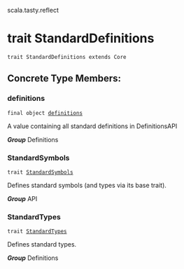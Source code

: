 scala.tasty.reflect
# trait StandardDefinitions

<pre><code class="language-scala" >trait StandardDefinitions extends Core</pre></code>
## Concrete Type Members:
### definitions
<pre><code class="language-scala" >final object <a href="./StandardDefinitions/definitions$.md">definitions</a></pre></code>
A value containing all standard definitions in DefinitionsAPI

***Group*** Definitions

### StandardSymbols
<pre><code class="language-scala" >trait <a href="./StandardDefinitions/StandardSymbols.md">StandardSymbols</a></pre></code>
Defines standard symbols (and types via its base trait).

***Group*** API

### StandardTypes
<pre><code class="language-scala" >trait <a href="./StandardDefinitions/StandardTypes.md">StandardTypes</a></pre></code>
Defines standard types.

***Group*** Definitions

